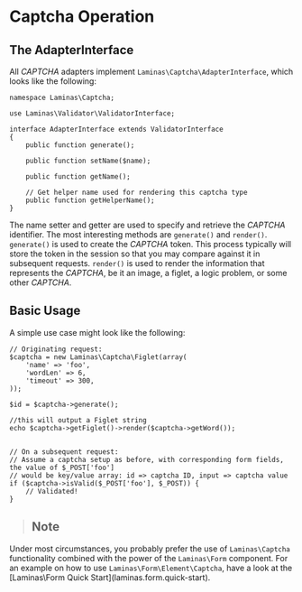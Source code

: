 # Captcha Operation

## The AdapterInterface

All *CAPTCHA* adapters implement `Laminas\Captcha\AdapterInterface`, which looks like the following:

``` sourceCode
namespace Laminas\Captcha;

use Laminas\Validator\ValidatorInterface;

interface AdapterInterface extends ValidatorInterface
{
    public function generate();

    public function setName($name);

    public function getName();

    // Get helper name used for rendering this captcha type
    public function getHelperName();
}
```

The name setter and getter are used to specify and retrieve the *CAPTCHA* identifier. The most
interesting methods are `generate()` and `render()`. `generate()` is used to create the *CAPTCHA*
token. This process typically will store the token in the session so that you may compare against it
in subsequent requests. `render()` is used to render the information that represents the *CAPTCHA*,
be it an image, a figlet, a logic problem, or some other *CAPTCHA*.

## Basic Usage

A simple use case might look like the following:

``` sourceCode
// Originating request:
$captcha = new Laminas\Captcha\Figlet(array(
    'name' => 'foo',
    'wordLen' => 6,
    'timeout' => 300,
));

$id = $captcha->generate();

//this will output a Figlet string
echo $captcha->getFiglet()->render($captcha->getWord());


// On a subsequent request:
// Assume a captcha setup as before, with corresponding form fields, the value of $_POST['foo']
// would be key/value array: id => captcha ID, input => captcha value
if ($captcha->isValid($_POST['foo'], $_POST)) {
    // Validated!
}
```

> ## Note
Under most circumstances, you probably prefer the use of `Laminas\Captcha` functionality combined with
the power of the `Laminas\Form` component. For an example on how to use `Laminas\Form\Element\Captcha`,
have a look at the \[Laminas\\Form Quick Start\](laminas.form.quick-start).

